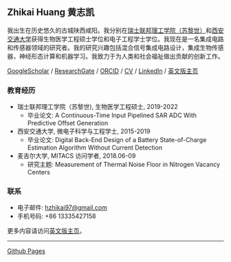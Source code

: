 ## Zhikai Huang 黄志凯


我出生在历史悠久的古城陕西咸阳。我分别在[瑞士联邦理工学院（苏黎世）](https://ethz.ch/en.html)和[西安交通大学](http://en.xjtu.edu.cn/)获得生物医学工程硕士学位和电子工程学士学位。我现在是一名集成电路和传感器领域的研究者。我的研究兴趣包括混合信号集成电路设计，集成生物传感器，神经形态计算和机器学习。我致力于为人类和社会福祉做出贡献的创新工作。

[GoogleScholar](https://scholar.google.com/citations?hl=en&user=SiProigAAAAJ) / [ResearchGate](https://www.researchgate.net/profile/Zhikai-Huang) / [ORCID](https://orcid.org/0000-0002-4024-6668) / [CV]() / [LinkedIn](https://www.linkedin.com/in/cnzk/) / [英文版主页](https://huangzhikai.cn)


### 教育经历

- 瑞士联邦理工学院（苏黎世), 生物医学工程硕士, 2019-2022
  -  毕业论文: A Continuous-Time Input Pipelined SAR ADC With Predictive Offset Generation
- 西安交通大学, 微电子科学与工程学士, 2015-2019
  -  毕业论文: Digital Back-End Design of a Battery State-of-Charge Estimation Algorithm Without Current Detection
- 麦吉尔大学, MITACS 访问学者, 2018.06-09
  -  研究主题: Measurement of Thermal Noise Floor in Nitrogen Vacancy Centers


### 联系

- 电子邮件: hzhikai97@gmail.com
- 手机号码: +86 13335427158

更多内容请访问[英文版主页](https://huangzhikai.cn)。

---

[Github Pages](https://github.com/huangzhikaicn/huangzhikaicn.github.io)

<script type="text/javascript" id="clustrmaps" src="//cdn.clustrmaps.com/map_v2.js?cl=ffffff&w=365&t=n&d=Tis9kv6Tcc0k1gk9_Pnst9_vrQEZqz_bKSidBzrhin8"></script>
